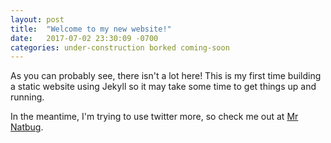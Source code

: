 ```yaml
---
layout: post
title:  "Welcome to my new website!"
date:   2017-07-02 23:30:09 -0700
categories: under-construction borked coming-soon
---
```


As you can probably see, there isn't a lot here! This is my first time building a static website using Jekyll so it may take some time to get things up and running.

In the meantime, I'm trying to use twitter more, so check me out at [Mr Natbug][twitter].

[twitter]: https://twitter.com/mr_natbug
